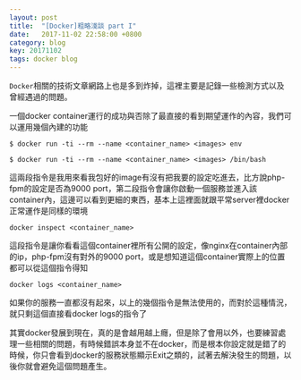 ```yaml
---
layout: post
title:  "[Docker]粗略淺談 part I"
date:   2017-11-02 22:58:00 +0800
category: blog
key: 20171102
tags: docker blog 
---
```

`Docker`相關的技術文章網路上也是多到炸掉，這裡主要是記錄一些檢測方式以及曾經遇過的問題。


一個docker container運行的成功與否除了最直接的看到期望運作的內容，我們可以運用幾個內建的功能

<!--more-->

`$ docker run -ti --rm --name <container_name> <images> env`

`$ docker run -ti --rm --name <container_name> <images> /bin/bash`

這兩段指令是我用來看我包好的image有沒有把我要的設定吃進去，比方說php-fpm的設定是否為9000 port，第二段指令會讓你啟動一個服務並進入該container內，這邊可以看到更細的東西，基本上這裡面就跟平常server裡docker正常運作是同樣的環境


`docker inspect <container_name>`

這段指令是讓你看看這個container裡所有公開的設定，像nginx在container內部的ip，php-fpm沒有對外的9000 port，或是想知道這個container實際上的位置都可以從這個指令得知


`docker logs <container_name>`

如果你的服務一直都沒有起來，以上的幾個指令是無法使用的，而對於這種情況，就只剩這個直接看docker logs的指令了


其實docker發展到現在，真的是會越用越上癮，但是除了會用以外，也要練習處理一些相關的問題，有時候錯誤本身並不在docker，而是根本你設定就是錯了的時候，你只會看到docker的服務狀態顯示Exit之類的，試著去解決發生的問題，以後你就會避免這個問題產生。
